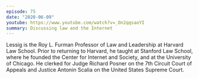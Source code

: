 ```yaml
---
episode: 75
date: "2020-06-09"
youtube: https://www.youtube.com/watch?v=_On2qqsaoYI
summary: Discussing law and the Internet
---
```

Lessig is the Roy L. Furman Professor of Law and Leadership at Harvard Law School. Prior to returning to Harvard, he taught at Stanford Law School, where he founded the Center for Internet and Society, and at the University of Chicago. He clerked for Judge Richard Posner on the 7th Circuit Court of Appeals and Justice Antonin Scalia on the United States Supreme Court.
